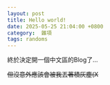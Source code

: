 ```yaml
---
layout: post
title: Hello world!
date: 2025-05-25 21:04:00 +0800
category:  雜項
tags: randoms
---
```

終於決定開一個中文區的Blog了...

~~但沒意外應該會被我丟著積灰塵(X~~